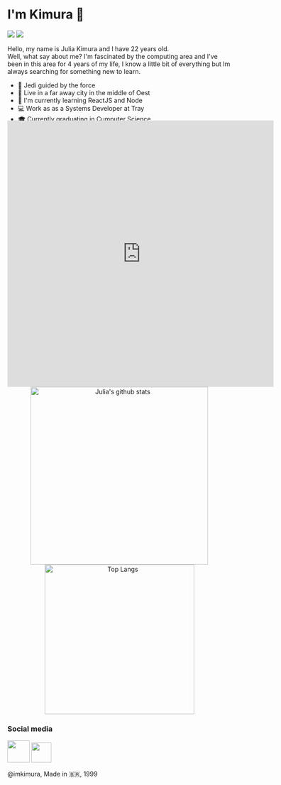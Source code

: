 # I'm Kimura 👾

<p  style="display: inline; text-align:center;">
<img src="https://visitor-badge.laobi.icu/badge?page_id=imkimura.imkimura">
<img src="https://img.shields.io/github/followers/imkimura?label=Follow&style=social">
</p>

<p>
Hello, my name is Julia Kimura and I have 22 years old. <br>
Well, what say about me? I'm fascinated by the computing area and I've been in this area for 4 years of my life, I know a little bit of everything but Im always searching for something new to learn.
</p>

- 🔮 Jedi guided by the force
- 🌇  Live in a far away city in the middle of Oest
- 🎯 I'm currently learning ReactJS and Node
- 💻 Work as as a Systems Developer at Tray
- 🎓  Currently graduating in Cumputer Science
- 🎓 Systems Development Technician **(2017)**

<br>
<p align="center">
<embed style="margin-top: -80px" width="600" height="600" src="https://ionicabizau.github.io/github-profile-languages/api.html?imkimura" frameborder="0">
<img width="400" alt="Julia's github stats" src="https://github-readme-stats.vercel.app/api?username=imkimura&count_private=true&show_icons=true&theme=tokyonight" />
<img width="337" alt="Top Langs" src="https://github-readme-stats.vercel.app/api/top-langs/?username=imkimura&langs_count=8&layout=compact&theme=tokyonight&exclude_repo=machine-learning,java-interf-2019,almoxigen,mysql" />
</p>


### Social media
 [<img width="50" src="https://camo.githubusercontent.com/9ac4a1f7f5ea0f573451b5ddc06e29c8aa113a85/68747470733a2f2f692e696d6775722e636f6d2f6948326a6468562e706e67" />](https://www.instagram.com/imkimura_/) [<img width="45" src= "https://cdn.iconscout.com/icon/free/png-256/linkedin-42-151143.png">](https://www.linkedin.com/in/julia-kimura-85a45716a/)


 @imkimura,  Made in 🇧🇷, 1999
